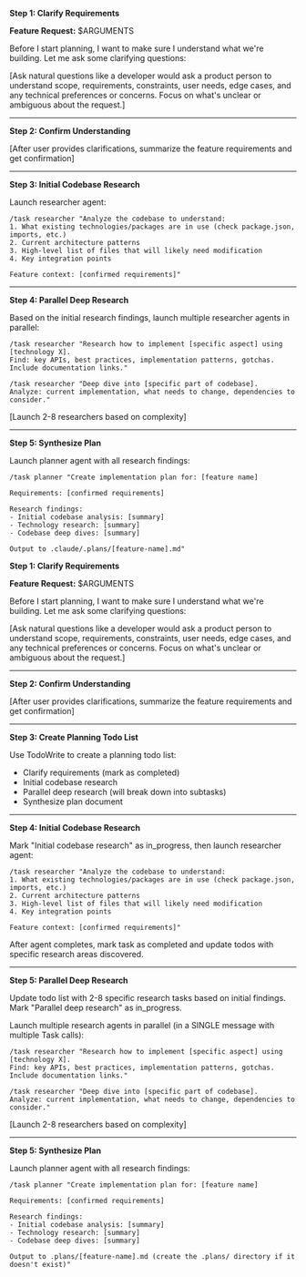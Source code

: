 **Step 1: Clarify Requirements**

**Feature Request:** $ARGUMENTS

Before I start planning, I want to make sure I understand what we're building. Let me ask some clarifying questions:

[Ask natural questions like a developer would ask a product person to understand scope, requirements, constraints, user needs, edge cases, and any technical preferences or concerns. Focus on what's unclear or ambiguous about the request.]

---

**Step 2: Confirm Understanding**

[After user provides clarifications, summarize the feature requirements and get confirmation]

---

**Step 3: Initial Codebase Research**

Launch researcher agent:

```
/task researcher "Analyze the codebase to understand:
1. What existing technologies/packages are in use (check package.json, imports, etc.)
2. Current architecture patterns
3. High-level list of files that will likely need modification
4. Key integration points

Feature context: [confirmed requirements]"
```

---

**Step 4: Parallel Deep Research**

Based on the initial research findings, launch multiple researcher agents in parallel:

```
/task researcher "Research how to implement [specific aspect] using [technology X].
Find: key APIs, best practices, implementation patterns, gotchas.
Include documentation links."
```

```
/task researcher "Deep dive into [specific part of codebase].
Analyze: current implementation, what needs to change, dependencies to consider."
```

[Launch 2-8 researchers based on complexity]

---

**Step 5: Synthesize Plan**

Launch planner agent with all research findings:

```
/task planner "Create implementation plan for: [feature name]

Requirements: [confirmed requirements]

Research findings:
- Initial codebase analysis: [summary]
- Technology research: [summary]
- Codebase deep dives: [summary]

Output to .claude/.plans/[feature-name].md"
```

**Step 1: Clarify Requirements**

**Feature Request:** $ARGUMENTS

Before I start planning, I want to make sure I understand what we're building. Let me ask some clarifying questions:

[Ask natural questions like a developer would ask a product person to understand scope, requirements, constraints, user needs, edge cases, and any technical preferences or concerns. Focus on what's unclear or ambiguous about the request.]

---

**Step 2: Confirm Understanding**

[After user provides clarifications, summarize the feature requirements and get confirmation]

---

**Step 3: Create Planning Todo List**

Use TodoWrite to create a planning todo list:

- Clarify requirements (mark as completed)
- Initial codebase research
- Parallel deep research (will break down into subtasks)
- Synthesize plan document

---

**Step 4: Initial Codebase Research**

Mark "Initial codebase research" as in_progress, then launch researcher agent:

```
/task researcher "Analyze the codebase to understand:
1. What existing technologies/packages are in use (check package.json, imports, etc.)
2. Current architecture patterns
3. High-level list of files that will likely need modification
4. Key integration points

Feature context: [confirmed requirements]"
```

After agent completes, mark task as completed and update todos with specific research areas discovered.

---

**Step 5: Parallel Deep Research**

Update todo list with 2-8 specific research tasks based on initial findings. Mark "Parallel deep research" as in_progress.

Launch multiple research agents in parallel (in a SINGLE message with multiple Task calls):

```
/task researcher "Research how to implement [specific aspect] using [technology X].
Find: key APIs, best practices, implementation patterns, gotchas.
Include documentation links."
```

```
/task researcher "Deep dive into [specific part of codebase].
Analyze: current implementation, what needs to change, dependencies to consider."
```

[Launch 2-8 researchers based on complexity]

---

**Step 5: Synthesize Plan**

Launch planner agent with all research findings:

```
/task planner "Create implementation plan for: [feature name]

Requirements: [confirmed requirements]

Research findings:
- Initial codebase analysis: [summary]
- Technology research: [summary]
- Codebase deep dives: [summary]

Output to .plans/[feature-name].md (create the .plans/ directory if it doesn't exist)"
```
